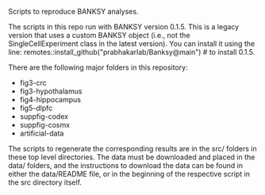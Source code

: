 Scripts to reproduce BANKSY analyses. 

The scripts in this repo run with BANKSY version 0.1.5. This is a legacy version that uses a 
custom BANKSY object (i.e., not the SingleCellExperiment class in the latest version).
You can install it using the line: 
remotes::install_github("prabhakarlab/Banksy@main") # to install 0.1.5.

There are the following major folders in this repository: 
- fig3-crc
- fig3-hypothalamus
- fig4-hippocampus
- fig5-dlpfc
- suppfig-codex
- suppfig-cosmx
- artificial-data

The scripts to regenerate the corresponding results are in the src/ folders in 
these top level directories. The data must be downloaded and placed in the data/ 
folders, and the instructions to download the data can be found in either the 
data/README file, or in the beginning of the respective script in the src directory itself. 

